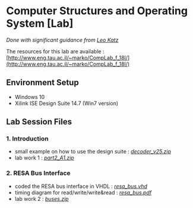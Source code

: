# Computer Structures and Operating System [Lab]
*Done with significant guidance from [Leo Katz](leokatz@mail.tau.ac.il)*

The resources for this lab are available : [http://www.eng.tau.ac.il/~marko/CompLab_f_18I/](http://www.eng.tau.ac.il/~marko/CompLab_f_18I/)

## Environment Setup
* Windows 10 
* Xilink ISE Design Suite 14.7 (Win7 version)

## Lab Session Files
### 1. Introduction
  * small example on how to use the design suite : [*decoder_v25.zip*](https://github.com/mxtsai/year4/blob/master/Computer%20Structures%20Lab/lab1/decoder_v25.zip)
  * lab work 1 : [*part2_A1.zip*](https://github.com/mxtsai/year4/blob/master/Computer%20Structures%20Lab/lab1/part2_A1.zip)
### 2. RESA Bus Interface
  * coded the RESA bus interface in VHDL : [*resa_bus.vhd*](https://github.com/mxtsai/year4/blob/master/Computer%20Structures%20Lab/lab2/resa_bus.vhd)
  * timing diagram for read/write/write&read : [*resa_bus.pdf*](https://github.com/mxtsai/year4/blob/master/Computer%20Structures%20Lab/lab2/resa_bus.pdf)
  * lab work 2 : [*buses.zip*](https://github.com/mxtsai/year4/blob/master/Computer%20Structures%20Lab/lab2/buses.zip)
